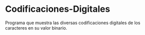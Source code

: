 # Codificaciones-Digitales
Programa que muestra las diversas codificaciones digitales de los caracteres en su valor binario. 
